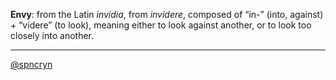 **Envy**: from the Latin *invidia*, from *invidere*, composed of “in-” (into, against) + “videre” (to look), meaning either to look against another, or to look too closely into another.

---

[@spncryn](https://spncryn.github.io)
